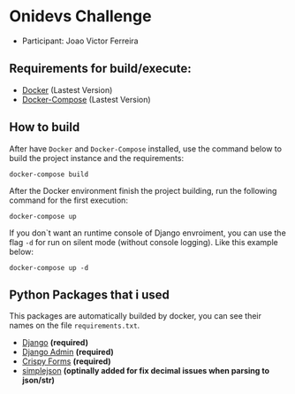 # Onidevs Challenge 
- Participant: Joao Victor Ferreira

## Requirements for build/execute:
- [Docker](https://docs.docker.com/get-docker/) (Lastest Version)
- [Docker-Compose](https://docs.docker.com/compose/install/) (Lastest Version) 

## How to build

After have `Docker` and `Docker-Compose` installed, use the command below to build the project instance and the requirements:

```
docker-compose build
```

After the Docker environment finish the project building, run the following command for the first execution:

```
docker-compose up
```

If you don`t want an runtime console of Django envroiment, you can use the flag ``-d`` for run on silent mode (without console logging). Like this example below:

```
docker-compose up -d
```

## Python Packages that i used

This packages are automatically builded by docker, you can see their names on the file ``requirements.txt``.

- [Django](https://www.djangoproject.com/) **(required)**
- [Django Admin](https://docs.djangoproject.com/en/3.1/ref/contrib/admin/) **(required)**
- [Crispy Forms](https://django-crispy-forms.readthedocs.io/en/latest/index.html) **(required)**
- [simplejson](https://pypi.org/project/simplejson/) **(optinally added for fix decimal issues when parsing to json/str)**